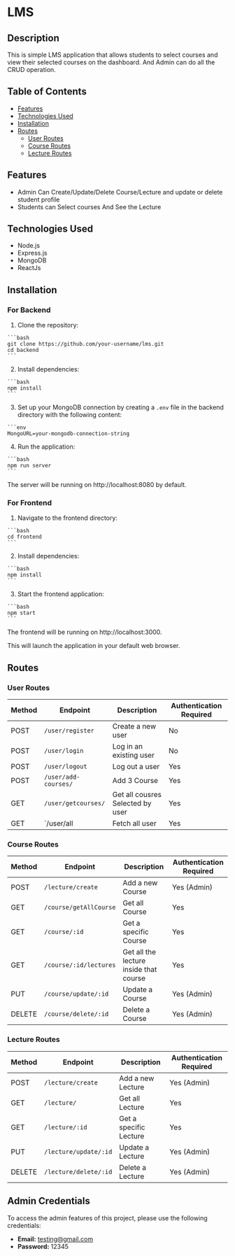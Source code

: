 # LMS

## Description

This is simple LMS application that allows students to select courses and view their selected courses on the dashboard. And Admin can do all the CRUD operation.

## Table of Contents


- [Features](#features)
- [Technologies Used](#technologies-used)
- [Installation](#installation)
- [Routes](#routes)
  - [User Routes](#user-routes)
  - [Course Routes](#course-routes)
  - [Lecture Routes](#lecture-routes)



## Features

- Admin Can Create/Update/Delete Course/Lecture and update or delete student profile
- Students can Select  courses And See the Lecture


## Technologies Used

- Node.js
- Express.js
- MongoDB
- ReactJs


## Installation

  ### For Backend

   1. Clone the repository:

    ```bash
    git clone https://github.com/your-username/lms.git
    cd backend
    ```

  2. Install dependencies:

    ```bash
    npm install
    ```

  3. Set up your MongoDB connection by creating a `.env` file in the backend directory with the following content:

    ```env
    MongoURL=your-mongodb-connection-string
    
  

  4. Run the application:

    ```bash
    npm run server
    ```

  The server will be running on http://localhost:8080 by default.


 ### For Frontend
 
   1. Navigate to the frontend directory:

    ```bash
    cd frontend
    ```
    
  2. Install dependencies:

    ```bash
    npm install
    ```
    
   3. Start the frontend application:
    
    ```bash
    npm start
    ```
    
   The frontend will be running on http://localhost:3000.


   This will launch the application in your default web browser.


## Routes


### User Routes

| Method | Endpoint             | Description              | Authentication Required  |
| ------ | ---------------------| ------------------------ | ------------------------ |
| POST   | `/user/register`     | Create a new user        | No                       |
| POST   | `/user/login`        | Log in an existing user  | No                       |
| POST   | `/user/logout`       | Log out a user           | Yes                      |
| POST   | `/user/add-courses/` | Add 3 Course              | Yes                     |
| GET    | `/user/getcourses/`  | Get all cousres Selected by user   | Yes            |
| GET    | `/user/all           | Fetch all user            |  Yes




### Course Routes

| Method | Endpoint             | Description              | Authentication Required  |
| ------ | ---------------------| ------------------------ | ------------------------ |
| POST   | `/lecture/create`     | Add a new Course          | 	Yes (Admin)             |
| GET    | `/course/getAllCourse`       | 	Get all Course | Yes                      |
| GET    | `/course/:id`       | Get a specific Course     | Yes                  |
| GET    | `/course/:id/lectures`       | Get all the lecture inside that course     | Yes                  |
| PUT    | `/course/update/:id`     | 	Update a Course        | 	Yes (Admin)             |
| DELETE | `/course/delete/:id`       | 	Delete a Course | Yes (Admin)                      |


### Lecture Routes

| Method | Endpoint             | Description              | Authentication Required  |
| ------ | ---------------------| ------------------------ | ------------------------ |
| POST   | `/lecture/create`     | Add a new Lecture          | 	Yes (Admin)             |
| GET    | `/lecture/`       | 	Get all Lecture | Yes                      |
| GET    | `/lecture/:id`       | Get a specific Lecture     | Yes                  |
| PUT    | `/lecture/update/:id`     | 	Update a Lecture        | 	Yes (Admin)             |
| DELETE | `/lecture/delete/:id`       | 	Delete a Lecture | Yes (Admin)                      |



## Admin Credentials

To access the admin features of this project, please use the following credentials:

- **Email:** testing@gmail.com
- **Password:** 12345
